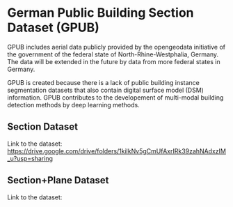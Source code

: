 # German Public Building Section Dataset (GPUB)

GPUB includes aerial data publicly provided by the opengeodata initiative of the government of the federal state of North-Rhine-Westphalia, Germany. The data will be extended in the future by data from more federal states in Germany.

GPUB is created because there is a lack of public building instance segmentation datasets that also contain digital surface model (DSM) information. GPUB contributes to the developement of multi-modal building detection methods by deep learning methods.

## Section Dataset
Link to the dataset: https://drive.google.com/drive/folders/1kilkNv5gCmUfAxrIRk39zahNAdxzIM_u?usp=sharing

## Section+Plane Dataset
Link to the dataset: 
